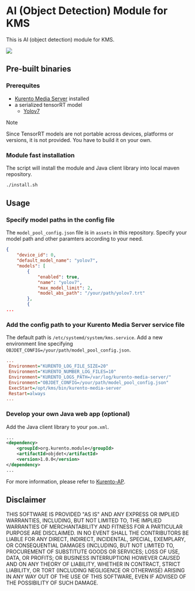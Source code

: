 # AI (Object Detection) Module for KMS

This is AI (object detection) module for KMS.

![](architecture.png|width=500)

## Pre-built binaries

### Prerequites

- [Kurento Media Server](https://github.com/BradXiao/kurento-ubuntu) installed
- a serialized tensorRT model
  - [Yolov7](https://github.com/WongKinYiu/yolov7)

> [!NOTE]
> Since TensorRT models are not portable across devices, platforms or versions, it is not provided. You have to build it on your own.


### Module fast installation
The script will install the module and Java client library into local maven repository.

```bash
./install.sh
```


## Usage
### Specify model paths in the config file

The `model_pool_config.json` file is in `assets` in this repository. Specify your model path and other paramters according to your need.
```json
{
    "device_id": 0,
    "default_model_name": "yolov7",
    "models": [
        {
            "enabled": true,
            "name": "yolov7",
            "max_model_limit": 2,
            "model_abs_path": "/your/path/yolov7.trt"
        },
        {
...
```


### Add the config path to your Kurento Media Server service file

The default path is `/etc/systemd/system/kms.service`. Add a new environment line specifying `OBJDET_CONFIG=/your/path/model_pool_config.json`.

```ini
...
 Environment="KURENTO_LOG_FILE_SIZE=20"
 Environment="KURENTO_NUMBER_LOG_FILES=10"
 Environment="KURENTO_LOGS_PATH=/var/log/kurento-media-server/"
 Environment="OBJDET_CONFIG=/your/path/model_pool_config.json"
 ExecStart=/opt/kms/bin/kurento-media-server
 Restart=always
...
```

### Develop your own Java web app (optional)
Add the Java client library to your `pom.xml`.

```xml
...
<dependency>
    <groupId>org.kurento.module</groupId>
    <artifactId>objdet</artifactId>
    <version>1.0.0</version>
</dependency>
...
```

For more information, please refer to [Kurento-AP](https://github.com/BradXiao/kurento-ap).


## Disclaimer

THIS SOFTWARE IS PROVIDED "AS IS" AND ANY EXPRESS OR IMPLIED WARRANTIES, INCLUDING, BUT NOT LIMITED TO, THE IMPLIED WARRANTIES OF MERCHANTABILITY AND FITNESS FOR A PARTICULAR PURPOSE ARE DISCLAIMED. IN NO EVENT SHALL THE CONTRIBUTORS BE LIABLE FOR ANY DIRECT, INDIRECT, INCIDENTAL, SPECIAL, EXEMPLARY, OR CONSEQUENTIAL DAMAGES (INCLUDING, BUT NOT LIMITED TO, PROCUREMENT OF SUBSTITUTE GOODS OR SERVICES; LOSS OF USE, DATA, OR PROFITS; OR BUSINESS INTERRUPTION) HOWEVER CAUSED AND ON ANY THEORY OF LIABILITY, WHETHER IN CONTRACT, STRICT LIABILITY, OR TORT (INCLUDING NEGLIGENCE OR OTHERWISE) ARISING IN ANY WAY OUT OF THE USE OF THIS SOFTWARE, EVEN IF ADVISED OF THE POSSIBILITY OF SUCH DAMAGE.

